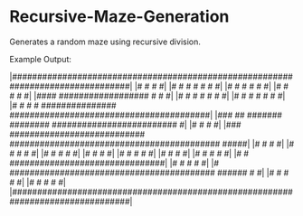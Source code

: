 # Recursive-Maze-Generation
Generates a random maze using recursive division. 

Example Output:

|################################################################################|
|#              #                                 #                             #|
|#     #        #     #  #                        #                             #|
|#     #              #  #                        #                             #|
|#              #        #                        #                             #|
|#### ################## #                        #                             #|
|#     #        #     #  #                        #                             #|
|#     #        #     #  #                        #                             #|
|#     #        #     #  ############### ########################################|
|###  ## ####### ######## #########################                             #|
|#              #        #                                                      #|
|### ########################### ########################################## #####|
|#                                                #                        #    #|
|#  #                                             #                        #    #|
|#  #                                             #                        #    #|
|#  #                                                                      #    #|
|#  #                                             #                        #    #|
|#  #                                             #                             #|
|#  #                                             #                        #    #|
|#  #                                             ###############################|
|#  #                                             #                        #    #|
|# ######################################### ######                        #    #|
|#  #                                             #                        #    #|
|#  #                                             #                        #    #|
|################################################################################|
